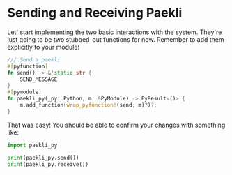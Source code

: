 # Sending and Receiving Paekli

Let' start implementing the two basic interactions with the system.
They're just going to be two stubbed-out functions for now.
Remember to add them explicitly to your module!

```rust
/// Send a paekli
#[pyfunction]
fn send() -> &'static str {
    SEND_MESSAGE
}
#[pymodule]
fn paekli_py(_py: Python, m: &PyModule) -> PyResult<()> {
    m.add_function(wrap_pyfunction!(send, m)?)?;
}
```

That was easy!
You should be able to confirm your changes with something like:

```python
import paekli_py

print(paekli_py.send())
print(paekli_py.receive())
```
